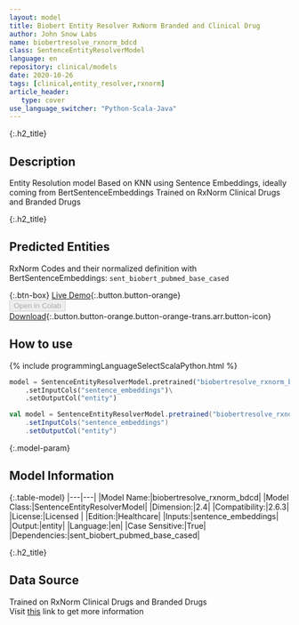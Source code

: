 ```yaml
---
layout: model
title: Biobert Entity Resolver RxNorm Branded and Clinical Drug
author: John Snow Labs
name: biobertresolve_rxnorm_bdcd
class: SentenceEntityResolverModel
language: en
repository: clinical/models
date: 2020-10-26
tags: [clinical,entity_resolver,rxnorm]
article_header:
   type: cover
use_language_switcher: "Python-Scala-Java"
---
```


{:.h2_title}
## Description 
Entity Resolution model Based on KNN using Sentence Embeddings, ideally coming from BertSentenceEmbeddings Trained on RxNorm Clinical Drugs and Branded Drugs

 {:.h2_title}
## Predicted Entities
RxNorm Codes and their normalized definition with BertSentenceEmbeddings: `sent_biobert_pubmed_base_cased` 

{:.btn-box}
[Live Demo](https://demo.johnsnowlabs.com/healthcare/ER_RXNORM/){:.button.button-orange}<br/><button class="button button-orange" disabled>Open in Colab</button><br/>[Download](https://s3.amazonaws.com/auxdata.johnsnowlabs.com/clinical/models/biobertresolve_rxnorm_bdcd_en_2.6.3_2.4_1603683487151.zip){:.button.button-orange.button-orange-trans.arr.button-icon}<br/>

## How to use 
<div class="tabs-box" markdown="1">

{% include programmingLanguageSelectScalaPython.html %}

```python
model = SentenceEntityResolverModel.pretrained("biobertresolve_rxnorm_bdcd","en","clinical/models")\
	.setInputCols("sentence_embeddings")\
	.setOutputCol("entity")
```

```scala
val model = SentenceEntityResolverModel.pretrained("biobertresolve_rxnorm_bdcd","en","clinical/models")
	.setInputCols("sentence_embeddings")
	.setOutputCol("entity")
```
</div>



{:.model-param}
## Model Information

{:.table-model}
|---|---|
|Model Name:|biobertresolve_rxnorm_bdcd|
|Model Class:|SentenceEntityResolverModel|
|Dimension:|2.4|
|Compatibility:|2.6.3|
|License:|Licensed |
|Edition:|Healthcare|
|Inputs:|sentence_embeddings|
|Output:|entity|
|Language:|en|
|Case Sensitive:|True|
|Dependencies:|sent_biobert_pubmed_base_cased|





{:.h2_title}
## Data Source
Trained on RxNorm Clinical Drugs and Branded Drugs  
Visit [this](https://www.nlm.nih.gov/pubs/techbull/nd19/brief/nd19_rxnorm_december_2019_release.html) link to get more information

